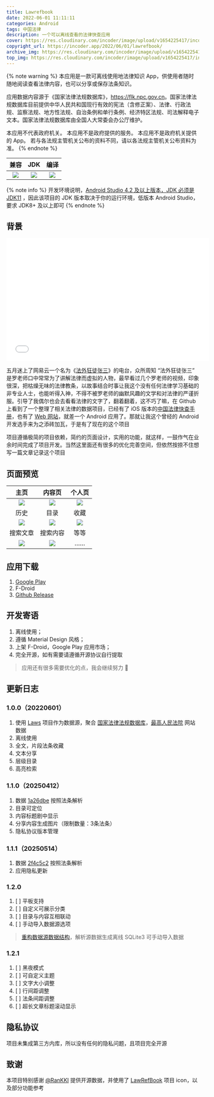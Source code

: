 ```yaml
---
title: Lawrefbook
date: 2022-06-01 11:11:11
categories: Android
tags: 中国法律
description: 一个可以离线查看的法律快查应用
cover: https://res.cloudinary.com/incoder/image/upload/v1654225417/incoderapp/lawrefbook/lawrefbook-banner.png
copyright_url: https://incoder.app/2022/06/01/lawrefbook/
archive_img: https://res.cloudinary.com/incoder/image/upload/v1654225417/incoderapp/lawrefbook/lawrefbook-banner.png
top_img: https://res.cloudinary.com/incoder/image/upload/v1654225417/incoderapp/lawrefbook/lawrefbook-banner.png
---
```


{% note warning %}
本应用是一款可离线使用地法律知识 App，供使用者随时随地阅读查看法律内容，也可以分享或保存法条知识。

应用数据内容源于《国家法律法规数据库》，<https://flk.npc.gov.cn>。国家法律法规数据库目前提供中华人民共和国现行有效的宪法（含修正案）、法律、行政法规、监察法规、地方性法规、自治条例和单行条例、经济特区法规、司法解释电子文本。国家法律法规数据库由全国人大常委会办公厅维护。

本应用不代表政府机关。
本应用不是政府提供的服务。
本应用不是政府机关提供的 App。
若与各法规主管机关公布的资料不同，请以各法规主管机关公布资料为准。
{% endnote %}

| 兼容 | JDK | 编译 |
|:-----------:|:-----------:|:-----------:|
|[![](https://img.shields.io/badge/Compatibleby-SDK%2024%20~%2031-06?logo=Android&labelColor=02303A)](https://developer.android.google.cn/reference)|[![](https://img.shields.io/badge/Use%20up%20by-JDK%201.8+-important?logo=openjdk&labelColor=02303A)](https://www.oracle.com/cn/java/technologies/javase/javase-jdk8-downloads.html)|[![](https://img.shields.io/badge/Build%20up%20by-Gradle%207.3.3%20bin-06A0CE?logo=Gradle&labelColor=02303A)](https://docs.gradle.org/7.3.3/release-notes.html)|

{% note info %}
开发环境说明，[Android Studio 4.2 及以上版本，JDK 必须是 JDK11](https://developer.android.google.cn/studio/releases/past-releases?hl=zh-cn#4-2-0) ，因此该项目的 JDK 版本取决于你的运行环境，低版本 Android Studio，要求 JDK8+ 及以上即可
{% endnote %}

## 背景

<iframe frameborder="no" border="0" marginwidth="0" marginheight="0" width=530 height=320 src="//music.163.com/outchain/player?type=4&id=966568618&auto=0&height=320"></iframe>

五月迷上了网易云一个名为《[法外狂徒张三](http://music.163.com/radio/?id=966568618&userid=34509906)》的电台，众所周知 “法外狂徒张三” 是罗老师口中常常为了讲解法律而虚拟的人物，最早看过几个罗老师的视频，印象很深，把枯燥无味的法律教条，以故事结合时事让我这个没有任何法律学习基础的非专业人士，也能听得入神，不得不被罗老师的幽默风趣的文学和对法律的严谨折服。引导了我偶尔也会去看看法律的文字了，翻着翻着，这不巧了嘛，在 Github 上看到了一个整理了相关法律的数据项目，已经有了 iOS 版本的[中国法律快查手册](https://apps.apple.com/app/id1612953870)，也有了 [Web 网站](https://lawrefbook.github.io)，就差一个 Android 应用了。那就让我这个曾经的 Android 开发选手来为之添砖加瓦，于是有了现在的这个项目

项目遵循极简的项目依赖，简约的页面设计，实用的功能，就这样，一鼓作气在业余时间完成了项目开发。当然这里面还有很多的优化完善空间，但依然按捺不住想写一篇文章记录这个项目

## 页面预览

| 主页 | 内容页 | 个人页 |
|:-----------:|:-----------:|:-----------:|
|![](https://res.cloudinary.com/incoder/image/upload/v1654225895/incoderapp/lawrefbook/feed.jpg)|![](https://res.cloudinary.com/incoder/image/upload/v1654225910/incoderapp/lawrefbook/article.jpg)|![](https://res.cloudinary.com/incoder/image/upload/v1654225840/incoderapp/lawrefbook/about.jpg)|
| 历史 | 目录 | 收藏 |
|![](https://res.cloudinary.com/incoder/image/upload/v1654225919/incoderapp/lawrefbook/history.jpg)|![](https://res.cloudinary.com/incoder/image/upload/v1654225900/incoderapp/lawrefbook/catalog.jpg)|![](https://res.cloudinary.com/incoder/image/upload/v1654225863/incoderapp/lawrefbook/favorite.jpg)|
| 搜索文章 | 搜索内容 | 等等 |
|![](https://res.cloudinary.com/incoder/image/upload/v1654225818/incoderapp/lawrefbook/title-search.jpg)|![](https://res.cloudinary.com/incoder/image/upload/v1654225819/incoderapp/lawrefbook/article-search.jpg)|……|

## 应用下载

1. [Google Play](https://play.google.com/store/apps/details?id=app.incoder.lawrefbook)
2. F-Droid
3. [Github Release](https://github.com/IncoderApp/LawRefBook/releases)

## 开发寄语

1. 离线使用；
2. 遵循 Material Design 风格；
3. 上架 F-Droid，Google Play 应用市场；
4. 完全开源，如有需要请遵循开源协议自行提取

> 应用还有很多需要优化的点，我会继续努力 💪

## 更新日志

### 1.0.0（20220601）

1. 使用 [Laws](https://github.com/LawRefBook/Laws) 项目作为数据源，聚合 [国家法律法规数据库](https://flk.npc.gov.cn)，[最高人民法院](https://www.court.gov.cn) 网站数据
2. 离线使用
3. 全文，片段法条收藏
4. 文本分享
5. 层级目录
6. 高亮检索

### 1.1.0（20250412）

1. 数据 [1a26dbe](https://github.com/LawRefBook/Laws/tree/1a26dbeebd942b0782fb0d7d282e4c4732b22fa1) 按照法条解析
2. 目录可定位
3. 内容标题剧中显示
4. 分享内容生成图片（限制数量：3条法条）
5. 隐私协议版本管理

### 1.1.1（20250514）

1. 数据 [2f4c5c2](https://github.com/LawRefBook/Laws/tree/2f4c5c23716267af9dbebbbbd6cbbf732b101981) 按照法条解析
2. 应用隐私更新

### 1.2.0

1. [ ] 平板支持
2. [ ] 自定义可展示分类
3. [ ] 目录与内容互相联动
4. [ ] 手动导入数据源选项

> [重构数据源数据结构](https://github.com/IncoderApp/Laws)，解析源数据生成离线 SQLite3 可手动导入数据

### 1.2.1

1. [ ] 黑夜模式
2. [ ] 可自定义主题
3. [ ] 文字大小调整
4. [ ] 行间距调整
5. [ ] 法条间距调整
6. [ ] 超长文章标题滚动显示

## 隐私协议

项目未集成第三方内库，所以没有任何的隐私问题，且项目完全开源

## 致谢

本项目特别感谢 [@RanKKI](https://github.com/LawRefBook/Laws) 提供开源数据，并使用了 [LawRefBook](https://github.com/RanKKI/LawRefBook) 项目 icon，以及部分功能参考
